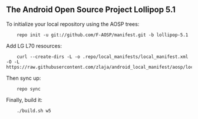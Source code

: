 The Android Open Source Project Lollipop 5.1
--------------------------
To initialize your local repository using the AOSP trees:
```shell
    repo init -u git://github.com/F-AOSP/manifest.git -b lollipop-5.1
```
Add LG L70 resources:
```shell
    curl --create-dirs -L -o .repo/local_manifests/local_manifest.xml -O -L https://raw.githubusercontent.com/zlaja/android_local_manifest/aosp/local_manifest.xml
```
Then sync up:
```shell
    repo sync
```
Finally, build it:
```shell
    ./build.sh w5
```
